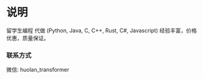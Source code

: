 # 说明
留学生编程 代做 (Python, Java, C, C++, Rust, C#, Javascript)
经验丰富，价格优惠，质量保证。

### 联系方式
微信: huolan_transformer

